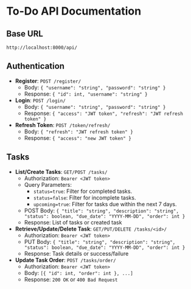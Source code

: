# To-Do API Documentation

## Base URL
`http://localhost:8000/api/`

## Authentication
- **Register**: `POST /register/`
  - Body: `{ "username": "string", "password": "string" }`
  - Response: `{ "id": int, "username": "string" }`
- **Login**: `POST /login/`
  - Body: `{ "username": "string", "password": "string" }`
  - Response: `{ "access": "JWT token", "refresh": "JWT refresh token" }`
- **Refresh Token**: `POST /token/refresh/`
  - Body: `{ "refresh": "JWT refresh token" }`
  - Response: `{ "access": "new JWT token" }`

## Tasks
- **List/Create Tasks**: `GET/POST /tasks/`
  - Authorization: `Bearer <JWT token>`
  - Query Parameters:
    - `status=true`: Filter for completed tasks.
    - `status=false`: Filter for incomplete tasks.
    - `upcoming=true`: Filter for tasks due within the next 7 days.
  - POST Body: `{ "title": "string", "description": "string", "status": boolean, "due_date": "YYYY-MM-DD", "order": int }`
  - Response: List of tasks or created task
- **Retrieve/Update/Delete Task**: `GET/PUT/DELETE /tasks/<id>/`
  - Authorization: `Bearer <JWT token>`
  - PUT Body: `{ "title": "string", "description": "string", "status": boolean, "due_date": "YYYY-MM-DD", "order": int }`
  - Response: Task details or success/failure
- **Update Task Order**: `POST /tasks/order/`
  - Authorization: `Bearer <JWT token>`
  - Body: `[{ "id": int, "order": int }, ...]`
  - Response: `200 OK` or `400 Bad Request`
